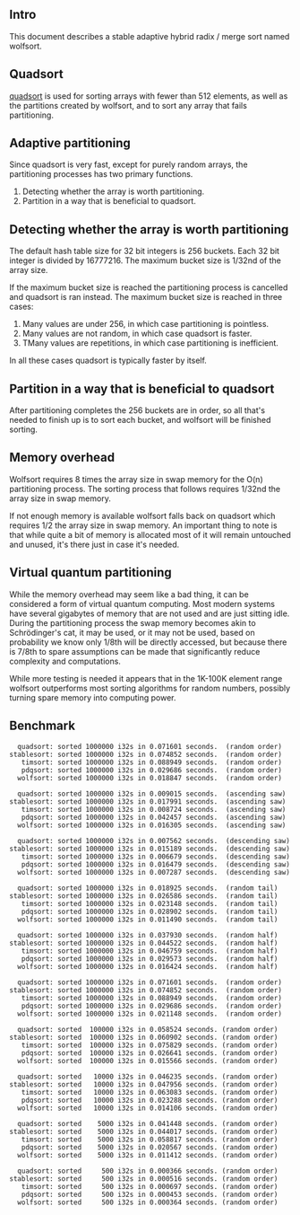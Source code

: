 Intro
-----

This document describes a stable adaptive hybrid radix / merge sort named wolfsort.

Quadsort
--------
[quadsort](https://github.com/scandum/quadsort "quadsort") is used for sorting arrays with fewer than 512
elements, as well as the partitions created by wolfsort, and to sort any array that
fails partitioning.

Adaptive partitioning
---------------------
Since quadsort is very fast, except for purely random arrays, the partitioning processes
has two primary functions.

1. Detecting whether the array is worth partitioning.
2. Partition in a way that is beneficial to quadsort.

Detecting whether the array is worth partitioning
-------------------------------------------------

The default hash table size for 32 bit integers is 256 buckets. Each 32 bit integer is
divided by 16777216. The maximum bucket size is 1/32nd of the array size.

If the maximum bucket size is reached the partitioning process is cancelled and quadsort
is ran instead. The maximum bucket size is reached in three cases: 

1. Many values are under 256, in which case partitioning is pointless.
2. Many values are not random, in which case quadsort is faster.
3. TMany values are repetitions, in which case partitioning is inefficient.

In all these cases quadsort is typically faster by itself.

Partition in a way that is beneficial to quadsort
-------------------------------------------------
After partitioning completes the 256 buckets are in order, so all that's needed to finish up
is to sort each bucket, and wolfsort will be finished sorting.

Memory overhead
---------------
Wolfsort requires 8 times the array size in swap memory for the O(n) partitioning process.
The sorting process that follows requires 1/32nd the array size in swap memory.

If not enough memory is available wolfsort falls back on quadsort which requires 1/2 the array
size in swap memory. An important thing to note is that while quite a bit of memory is
allocated most of it will remain untouched and unused, it's there just in case it's needed.

Virtual quantum partitioning
----------------------------

While the memory overhead may seem like a bad thing, it can be considered a form of virtual quantum computing. Most modern systems have several gigabytes of memory that are not used and are just sitting idle. During the partitioning process the swap memory becomes akin to Schrödinger's cat, it may be used, or it may not be used, based on probability we know only 1/8th will be directly accessed, but because there is 7/8th to spare assumptions can be made that significantly reduce complexity and computations.

While more testing is needed it appears that in the 1K-100K element range wolfsort outperforms most sorting algorithms for random numbers, possibly turning spare memory into computing power.

Benchmark
---------
```
  quadsort: sorted 1000000 i32s in 0.071601 seconds.  (random order)
stablesort: sorted 1000000 i32s in 0.074852 seconds.  (random order)
   timsort: sorted 1000000 i32s in 0.088949 seconds.  (random order)
   pdqsort: sorted 1000000 i32s in 0.029686 seconds.  (random order)
  wolfsort: sorted 1000000 i32s in 0.018847 seconds.  (random order)

  quadsort: sorted 1000000 i32s in 0.009015 seconds.  (ascending saw)
stablesort: sorted 1000000 i32s in 0.017991 seconds.  (ascending saw)
   timsort: sorted 1000000 i32s in 0.008724 seconds.  (ascending saw)
   pdqsort: sorted 1000000 i32s in 0.042457 seconds.  (ascending saw)
  wolfsort: sorted 1000000 i32s in 0.016305 seconds.  (ascending saw)

  quadsort: sorted 1000000 i32s in 0.007562 seconds.  (descending saw)
stablesort: sorted 1000000 i32s in 0.015189 seconds.  (descending saw)
   timsort: sorted 1000000 i32s in 0.006679 seconds.  (descending saw)
   pdqsort: sorted 1000000 i32s in 0.016479 seconds.  (descending saw)
  wolfsort: sorted 1000000 i32s in 0.007287 seconds.  (descending saw)

  quadsort: sorted 1000000 i32s in 0.018925 seconds.  (random tail)
stablesort: sorted 1000000 i32s in 0.026586 seconds.  (random tail)
   timsort: sorted 1000000 i32s in 0.023148 seconds.  (random tail)
   pdqsort: sorted 1000000 i32s in 0.028902 seconds.  (random tail)
  wolfsort: sorted 1000000 i32s in 0.011490 seconds.  (random tail)

  quadsort: sorted 1000000 i32s in 0.037930 seconds.  (random half)
stablesort: sorted 1000000 i32s in 0.044522 seconds.  (random half)
   timsort: sorted 1000000 i32s in 0.046759 seconds.  (random half)
   pdqsort: sorted 1000000 i32s in 0.029573 seconds.  (random half)
  wolfsort: sorted 1000000 i32s in 0.016424 seconds.  (random half)
```

```
  quadsort: sorted 1000000 i32s in 0.071601 seconds.  (random order)
stablesort: sorted 1000000 i32s in 0.074852 seconds.  (random order)
   timsort: sorted 1000000 i32s in 0.088949 seconds.  (random order)
   pdqsort: sorted 1000000 i32s in 0.029686 seconds.  (random order)
  wolfsort: sorted 1000000 i32s in 0.021148 seconds.  (random order)

  quadsort: sorted  100000 i32s in 0.058524 seconds. (random order)
stablesort: sorted  100000 i32s in 0.060902 seconds. (random order)
   timsort: sorted  100000 i32s in 0.075829 seconds. (random order)
   pdqsort: sorted  100000 i32s in 0.026641 seconds. (random order)
  wolfsort: sorted  100000 i32s in 0.015566 seconds. (random order)

  quadsort: sorted   10000 i32s in 0.046235 seconds. (random order)
stablesort: sorted   10000 i32s in 0.047956 seconds. (random order)
   timsort: sorted   10000 i32s in 0.063083 seconds. (random order)
   pdqsort: sorted   10000 i32s in 0.023288 seconds. (random order)
  wolfsort: sorted   10000 i32s in 0.014106 seconds. (random order)

  quadsort: sorted    5000 i32s in 0.041448 seconds. (random order)
stablesort: sorted    5000 i32s in 0.044017 seconds. (random order)
   timsort: sorted    5000 i32s in 0.058817 seconds. (random order)
   pdqsort: sorted    5000 i32s in 0.020567 seconds. (random order)
  wolfsort: sorted    5000 i32s in 0.011412 seconds. (random order)

  quadsort: sorted     500 i32s in 0.000366 seconds. (random order)
stablesort: sorted     500 i32s in 0.000516 seconds. (random order)
   timsort: sorted     500 i32s in 0.000697 seconds. (random order)
   pdqsort: sorted     500 i32s in 0.000453 seconds. (random order)
  wolfsort: sorted     500 i32s in 0.000364 seconds. (random order)
```
